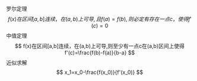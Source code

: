 罗尔定理
$$
f(x)在区间[a,b]连续，在(a,b)上可导,且f(a)=f(b),则必定有存在一点c，使得
f'(c) = 0
$$
中值定理
$$
f(x)在区间[a,b]连续，在(a,b)上可导,则至少有一点c在(a,b)区间上使得f'(c)=\frac{f(b)-f(a)}{b-a}
$$
近似求解
$$
x_1=x_0-\frac{f(x_0)}{f'(x_0)}
$$
